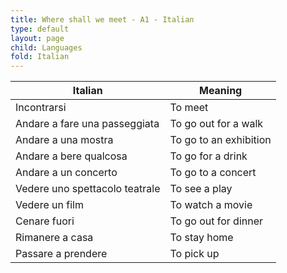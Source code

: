 ```yaml
---
title: Where shall we meet - A1 - Italian
type: default
layout: page
child: Languages
fold: Italian
---
```


| Italian | Meaning |
| ------- | ------- |
| Incontrarsi | To meet |
| Andare a fare una passeggiata | To go out for a walk |
| Andare a una mostra | To go to an exhibition |
| Andare a bere qualcosa | To go for a drink |
| Andare a un concerto | To go to a concert |
| Vedere uno spettacolo teatrale | To see a play |
| Vedere un film | To watch a movie |
| Cenare fuori | To go out for dinner |
| Rimanere a casa | To stay home |
| Passare a prendere | To pick up |
